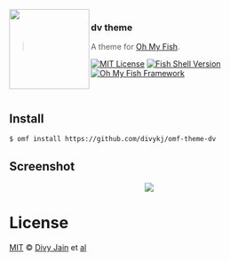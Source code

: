 <img src="https://cdn.rawgit.com/oh-my-fish/oh-my-fish/e4f1c2e0219a17e2c748b824004c8d0b38055c16/docs/logo.svg" align="left" width="144px" height="144px"/>

### dv theme

> A theme for [Oh My Fish][omf-link].

[![MIT License](https://img.shields.io/badge/license-MIT-007EC7.svg?style=flat-square)](/LICENSE)
[![Fish Shell Version](https://img.shields.io/badge/fish-v3.0.0-007EC7.svg?style=flat-square)](https://fishshell.com)
[![Oh My Fish Framework](https://img.shields.io/badge/Oh%20My%20Fish-Framework-007EC7.svg?style=flat-square)](https://www.github.com/oh-my-fish/oh-my-fish)

<br/>

## Install

```fish
$ omf install https://github.com/divykj/omf-theme-dv
```

## Screenshot

<p align="center">
<img src="https://user-images.githubusercontent.com/62170586/102395901-bcb42680-4001-11eb-88df-327fbdbe6d83.png">
</p>

# License

[MIT][mit] © [Divy Jain][author] et [al][contributors]

[mit]: https://opensource.org/licenses/MIT
[author]: https://github.com/divykj
[contributors]: https://github.com/divykj/omf-theme-dv/graphs/contributors
[omf-link]: https://www.github.com/oh-my-fish/oh-my-fish
[license-badge]: https://img.shields.io/badge/license-MIT-007EC7.svg?style=flat-square
